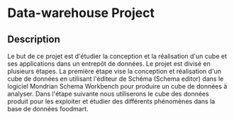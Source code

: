 # Data-warehouse Project

## Description
Le but de ce projet est d'étudier la conception et la réalisation d'un cube et ses applications dans un entrepôt de données. Le projet est divisé en plusieurs étapes.
La première étape vise la conception et réalisation d'un cube de données en utilisant l'éditeur de Schéma (Schema editor) dans le logiciel Mondrian Schema Workbench pour produire un cube de données à analyser. Dans l'étape suivante nous utiliserons le cube des données produit pour les exploiter et étudier des différents phénomènes dans la base de données foodmart.
